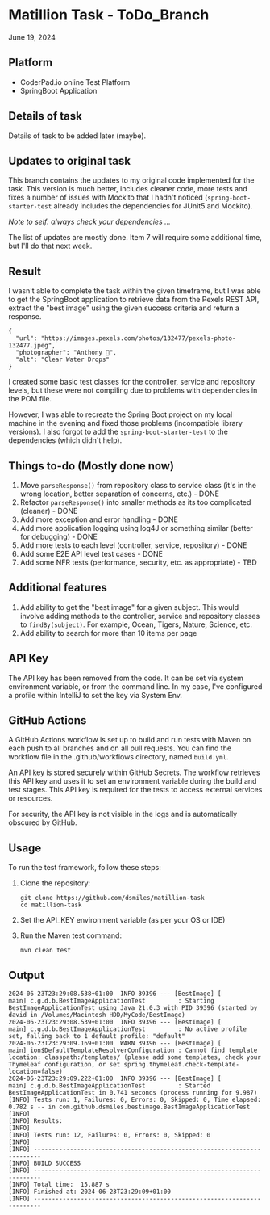 # Matillion Task - ToDo_Branch
June 19, 2024

## Platform
- CoderPad.io online Test Platform
- SpringBoot Application

## Details of task
Details of task to be added later (maybe).

## Updates to original task
This branch contains the updates to my original code implemented for the task. This version is much better, includes cleaner code, more tests and fixes a number of issues with Mockito that I hadn't noticed (`spring-boot-starter-test` already includes the dependencies for JUnit5 and Mockito).

_Note to self: always check your dependencies ..._

The list of updates are mostly done. Item 7 will require some additional time, but I'll do that next week.

## Result

I wasn't able to complete the task within the given timeframe, but I was able to get the SpringBoot application to retrieve data from the Pexels REST API, extract the "best image" using the given success criteria and return a response.

```http response
{
  "url": "https://images.pexels.com/photos/132477/pexels-photo-132477.jpeg",
  "photographer": "Anthony 🙂",
  "alt": "Clear Water Drops"
}
```

I created some basic test classes for the controller, service and repository levels, but these were not compiling due to problems with dependencies in the POM file.

However, I was able to recreate the Spring Boot project on my local machine in the evening and fixed those problems (incompatible library versions). I also forgot to add the `spring-boot-starter-test` to the dependencies (which didn't help).

## Things to-do (Mostly done now)
1. Move `parseResponse()` from repository class to service class (it's in the wrong location, better separation of concerns, etc.) - DONE
2. Refactor `parseResponse()` into smaller methods as its too complicated (cleaner) - DONE 
3. Add more exception and error handling - DONE
4. Add more application logging using log4J or something similar (better for debugging) - DONE
5. Add more tests to each level (controller, service, repository) - DONE
6. Add some E2E API level test cases - DONE
7. Add some NFR tests (performance, security, etc. as appropriate) - TBD

## Additional features
1. Add ability to get the "best image" for a given subject. This would involve adding methods to the controller, service and repository classes to `findBy(subject)`. For example, Ocean, Tigers, Nature, Science, etc.
2. Add ability to search for more than 10 items per page

## API Key
The API key has been removed from the code. It can be set via system environment variable, or from the command line. In my case, I've configured a profile within IntelliJ to set the key via System Env.

## GitHub Actions
A GitHub Actions workflow is set up to build and run tests with Maven on each push to all branches and on all pull requests. You can find the workflow file in the .github/workflows directory, named `build.yml`.

An API key is stored securely within GitHub Secrets. The workflow retrieves this API key and uses it to set an environment variable during the build and test stages. This API key is required for the tests to access external services or resources.

For security, the API key is not visible in the logs and is automatically obscured by GitHub.

## Usage
To run the test framework, follow these steps:

1. Clone the repository:
    ```
    git clone https://github.com/dsmiles/matillion-task
    cd matillion-task
    ```
2. Set the API_KEY environment variable (as per your OS or IDE)

3. Run the Maven test command:
    ```
    mvn clean test
    ```

## Output

```console
2024-06-23T23:29:08.538+01:00  INFO 39396 --- [BestImage] [           main] c.g.d.b.BestImageApplicationTest         : Starting BestImageApplicationTest using Java 21.0.3 with PID 39396 (started by david in /Volumes/Macintosh HDD/MyCode/BestImage)
2024-06-23T23:29:08.539+01:00  INFO 39396 --- [BestImage] [           main] c.g.d.b.BestImageApplicationTest         : No active profile set, falling back to 1 default profile: "default"
2024-06-23T23:29:09.169+01:00  WARN 39396 --- [BestImage] [           main] ion$DefaultTemplateResolverConfiguration : Cannot find template location: classpath:/templates/ (please add some templates, check your Thymeleaf configuration, or set spring.thymeleaf.check-template-location=false)
2024-06-23T23:29:09.222+01:00  INFO 39396 --- [BestImage] [           main] c.g.d.b.BestImageApplicationTest         : Started BestImageApplicationTest in 0.741 seconds (process running for 9.987)
[INFO] Tests run: 1, Failures: 0, Errors: 0, Skipped: 0, Time elapsed: 0.782 s -- in com.github.dsmiles.bestimage.BestImageApplicationTest
[INFO] 
[INFO] Results:
[INFO] 
[INFO] Tests run: 12, Failures: 0, Errors: 0, Skipped: 0
[INFO] 
[INFO] ------------------------------------------------------------------------
[INFO] BUILD SUCCESS
[INFO] ------------------------------------------------------------------------
[INFO] Total time:  15.887 s
[INFO] Finished at: 2024-06-23T23:29:09+01:00
[INFO] ------------------------------------------------------------------------
```

